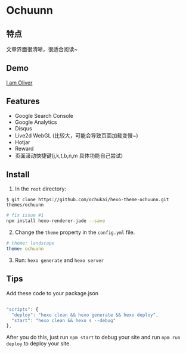# Ochuunn

## 特点
文章界面很清晰，很适合阅读~

## Demo
[I am Oliver](http://ochukai.me)

## Features

* Google Search Console
* Google Analytics
* Disqus
* Live2d WebGL (比较大，可能会导致页面加载变慢~)
* Hotjar
* Reward
* 页面滚动快捷键(j,k,t,b,n,m 具体功能自己尝试)


## Install
1. In the `root` directory:

```git
$ git clone https://github.com/ochukai/hexo-theme-ochuunn.git themes/ochuunn
```

```sh
# fix issue #1
npm install hexo-renderer-jade --save
```

2. Change the `theme` property in the `config.yml` file.

```yml
# theme: landscape
theme: ochuunn
```

3. Run: `hexo generate` and `hexo server`


## Tips
Add these code to your package.json

```js

"scripts": {
  "deploy": "hexo clean && hexo generate && hexo deploy",
  "start": "hexo clean && hexo s --debug"
},

```

After you do this, just run `npm start` to debug your site and run `npm run deploy` to deploy your site.
